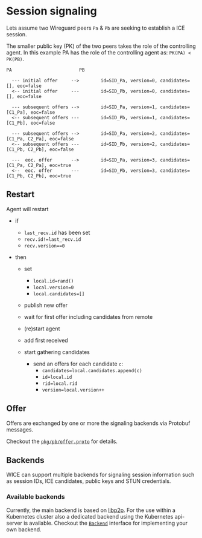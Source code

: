 # Session signaling

Lets assume two Wireguard peers `Pa` & `Pb` are seeking to establish a ICE session.

The smaller public key (PK) of the two peers takes the role of the controlling agent.
In this example PA has the role of the controlling agent as: `PK(PA) < PK(PB)`.

```text
PA                         PB

  --- initial offer     -->        id=SID_Pa, version=0, candidates=[], eoc=false
  <-- initial offer     ---        id=SID_Pb, version=0, candidates=[], eoc=false

  --- subsequent offers -->        id=SID_Pa, version=1, candidates=[C1_Pa], eoc=false
  <-- subsequent offers ---        id=SID_Pb, version=1, candidates=[C1_Pb], eoc=false

  --- subsequent offers -->        id=SID_Pa, version=2, candidates=[C1_Pa, C2_Pa], eoc=false
  <-- subsequent offers ---        id=SID_Pb, version=2, candidates=[C1_Pb, C2_Pb], eoc=false

  ---  eoc. offer       -->        id=SID_Pa, version=3, candidates=[C1_Pa, C2_Pa], eoc=true
  <--  eoc. offer       ---        id=SID_Pb, version=3, candidates=[C1_Pb, C2_Pb], eoc=true
```

## Restart

Agent will restart

-   if
    -   `last_recv.id` has been set
    -   `recv.id!=last_recv.id`
    -   `recv.version==0`

-   then
    -   set
        -   `local.id=rand()`
        -   `local.version=0`
        -   `local.candidates=[]`

    -   publish new offer

    -   wait for first offer including candidates from remote

    -   (re)start agent

    -   add first received

    -   start gathering candidates
        -   send an offers for each candidate `c`:
            -   `candidates=local.candidates.append(c)`
            -   `id=local.id`
            -   `rid=local.rid`
            -   `version=local.version++`

## Offer

Offers are exchanged by one or more the signaling backends via Protobuf messages.

Checkout the [`pkg/pb/offer.proto`](../pkg/pb/offer.proto) for details.

## Backends

WICE can support multiple backends for signaling session information such as session IDs, ICE candidates, public keys and STUN credentials.

### Available backends

Currently, the main backend is based on [libp2p](https://libp2p.io/).
For the use within a Kubernetes cluster also a dedicated backend using the Kubernetes api-server is available.
Checkout the [`Backend`](../pkg/signaling/backend.go) interface for implementing your own backend.
